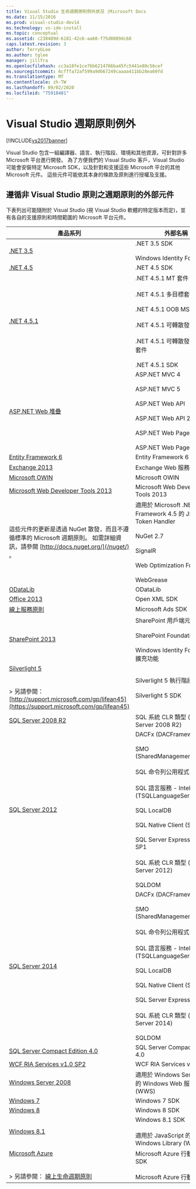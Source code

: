 ```yaml
---
title: Visual Studio 生命週期原則例外狀況 |Microsoft Docs
ms.date: 11/15/2016
ms.prod: visual-studio-dev14
ms.technology: vs-ide-install
ms.topic: conceptual
ms.assetid: c238489d-6181-42c6-aa60-f75d0889dc68
caps.latest.revision: 3
author: TerryGLee
ms.author: tglee
manager: jillfra
ms.openlocfilehash: cc3a18fe1ce76b6214766ba45fc5441e80c56cef
ms.sourcegitcommit: 6cfffa72af599a9d667249caaaa411bb28ea69fd
ms.translationtype: MT
ms.contentlocale: zh-TW
ms.lasthandoff: 09/02/2020
ms.locfileid: "75918481"
---
```

# <a name="visual-studio-lifecycle-policy-exceptions"></a>Visual Studio 週期原則例外
[!INCLUDE[vs2017banner](../includes/vs2017banner.md)]

Visual Studio 包含一組編譯器、語言、執行階段、環境和其他資源，可針對許多 Microsoft 平台進行開發。 為了方便我們的 Visual Studio 客戶，Visual Studio 可能會安裝特定 Microsoft SDK，以及針對和支援這些 Microsoft 平台的其他 Microsoft 元件。 這些元件可能依其本身的條款及原則進行授權及支援。  
  
## <a name="external-components-that-follow-a-lifecycle-policy-other-than-the-visual-studio-policy"></a>遵循非 Visual Studio 原則之週期原則的外部元件  
 下表列出可能隨附於 Visual Studio (視 Visual Studio 軟體的特定版本而定)，並有各自的支援原則和時間範圍的 Microsoft 平台元件。  
  
|產品系列|外部名稱|  
|--------------------|-------------------|  
|[.NET 3.5](https://support.microsoft.com/lifecycle/search?sort=PN&alpha=net%20framework%203.5&Filter=FilterNO)|.NET 3.5 SDK<br /><br /> Windows Identity Foundation|  
|[.NET 4.5](https://support.microsoft.com/lifecycle/search?sort=PN&alpha=net%20framework%204.5&Filter=FilterNO)|.NET 4.5 SDK|  
|[.NET 4.5.1](https://support.microsoft.com/lifecycle/search?sort=PN&alpha=.NET%20Framework%204.5.1&Filter=FilterNO)|.NET 4.5.1 MT 套件 (傳統)<br /><br /> .NET 4.5.1 多目標套件 (市集)<br /><br /> .NET 4.5.1 OOB MSU<br /><br /> .NET 4.5.1 可轉散發套件<br /><br /> .NET 4.5.1 可轉散發套件語言套件<br /><br /> .NET 4.5.1 SDK|  
|[ASP.NET Web 堆疊](https://support.microsoft.com/kb/2902020)|ASP.NET MVC 4<br /><br /> ASP.NET MVC 5<br /><br /> ASP.NET Web API<br /><br /> ASP.NET Web API 2<br /><br /> ASP.NET Web Pages 2<br /><br /> ASP.NET Web Pages 3|  
|[Entity Framework 6](https://support.microsoft.com/kb/2902020)|Entity Framework 6|  
|[Exchange 2013](https://support.microsoft.com/kb/2902020)|Exchange Web 服務|  
|[Microsoft OWIN](https://support.microsoft.com/kb/2902020)|Microsoft OWIN|  
|[Microsoft Web Developer Tools 2013](https://support.microsoft.com/kb/2902020)|Microsoft Web Developer Tools 2013|  
|這些元件的更新是透過 NuGet 散發，而且不遵循標準的 Microsoft 週期原則。  如需詳細資訊，請參閱 [http://docs.nuget.org/](/nuget/) 。|適用於 Microsoft .NET Framework 4.5 的 JSON Web Token Handler<br /><br /> NuGet 2.7<br /><br /> SignalR<br /><br /> Web Optimization Framework<br /><br /> WebGrease|  
|[ODataLib](https://support.microsoft.com/kb/2902020)|ODataLib|  
|[Office 2013](https://support.microsoft.com/lifecycle/search/?p1=16674)|Open XML SDK|  
|[線上服務原則](https://support.microsoft.com/hub/4095338/microsoft-lifecycle-policy)|Microsoft Ads SDK|  
|[SharePoint 2013](https://support.microsoft.com/lifecycle/search?sort=PN&alpha=sharepoint%20server%202013&Filter=FilterNO)|SharePoint 用戶端元件<br /><br /> SharePoint Foundation 2013<br /><br /> Windows Identity Foundation 擴充功能|  
|[Silverlight 5](https://support.microsoft.com/lifecycle/search/?p1=16278)<br /><br /> <br />> 另請參閱： [http://support.microsoft.com/gp/lifean45](https://support.microsoft.com/gp/lifean45)|Silverlight 5 執行階段<br /><br /> Silverlight 5 SDK|  
|[SQL Server 2008 R2](https://support.microsoft.com/lifecycle/search?sort=PN&alpha=SQL%20Server%202008%20R2&Filter=FilterNO)|SQL 系統 CLR 類型 (SQL Server 2008 R2)|  
|[SQL Server 2012](https://support.microsoft.com/lifecycle/search?sort=PN&alpha=SQL%20Server%202012&Filter=FilterNO)|DACFx (DACFramework)<br /><br /> SMO (SharedManagementObjects)<br /><br /> SQL 命令列公用程式<br /><br /> SQL 語言服務 - IntelliSense (TSQLLanguageService)<br /><br /> SQL LocalDB<br /><br /> SQL Native Client (Sqlncli)<br /><br /> SQL Server Express 2012 SP1<br /><br /> SQL 系統 CLR 類型 (SQL Server 2012)<br /><br /> SQLDOM|  
|[SQL Server 2014](https://support.microsoft.com/lifecycle/search?sort=PN&alpha=SQL%20Server%202014&Filter=FilterNO)|DACFx (DACFramework)<br /><br /> SMO (SharedManagementObjects)<br /><br /> SQL 命令列公用程式<br /><br /> SQL 語言服務 - IntelliSense (TSQLLanguageService)<br /><br /> SQL LocalDB<br /><br /> SQL Native Client (Sqlncli)<br /><br /> SQL Server Express 2014<br /><br /> SQL 系統 CLR 類型 (SQL Server 2014)<br /><br /> SQLDOM|  
|[SQL Server Compact Edition 4.0](https://support.microsoft.com/lifecycle/search/?p1=16106)|SQL Server Compact Edition 4.0|  
|[WCF RIA Services v1.0 SP2](https://support.microsoft.com/kb/2902020)|WCF RIA Services v1.0 SP2|  
|[Windows Server 2008](https://support.microsoft.com/lifecycle/search?sort=PN&alpha=Windows%20Server%202008&Filter=FilterNO)|適用於 Windows Server 2008 的 Windows Web 服務 (WWS)|  
|[Windows 7](https://support.microsoft.com/lifecycle/search/?c2=14019)|Windows 7 SDK|  
|[Windows 8](https://support.microsoft.com/lifecycle/search/?c2=16796)|Windows 8 SDK|  
|[Windows 8.1](https://support.microsoft.com/lifecycle/search?sort=PN&alpha=windows%208.1&Filter=FilterNO)|Windows 8.1 SDK<br /><br /> 適用於 JavaScript 的 Windows Library (WinJS)|  
|[Microsoft Azure](https://support.microsoft.com/help/18486/lifecycle-faq-azure)<br /><br /> <br />> 另請參閱： [線上生命週期原則](https://support.microsoft.com/hub/4095338/microsoft-lifecycle-policy)|Microsoft Azure 行動服務 SDK<br /><br /> Microsoft Azure 行動服務工具|
